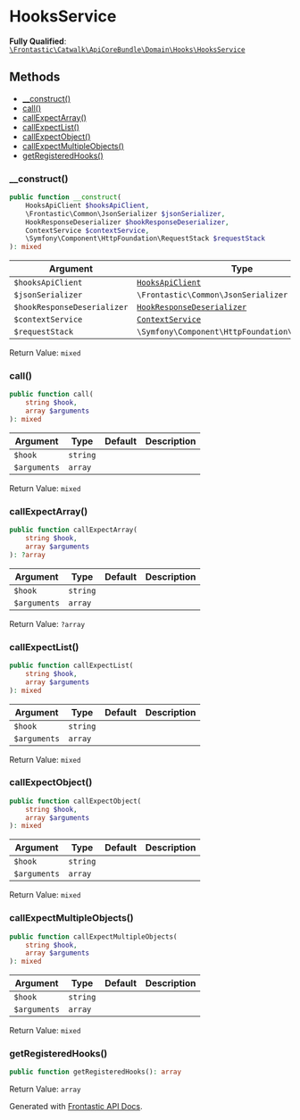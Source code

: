 #  HooksService

**Fully Qualified**: [`\Frontastic\Catwalk\ApiCoreBundle\Domain\Hooks\HooksService`](../../../../../src/php/ApiCoreBundle/Domain/Hooks/HooksService.php)

## Methods

* [__construct()](#__construct)
* [call()](#call)
* [callExpectArray()](#callexpectarray)
* [callExpectList()](#callexpectlist)
* [callExpectObject()](#callexpectobject)
* [callExpectMultipleObjects()](#callexpectmultipleobjects)
* [getRegisteredHooks()](#getregisteredhooks)

### __construct()

```php
public function __construct(
    HooksApiClient $hooksApiClient,
    \Frontastic\Common\JsonSerializer $jsonSerializer,
    HookResponseDeserializer $hookResponseDeserializer,
    ContextService $contextService,
    \Symfony\Component\HttpFoundation\RequestStack $requestStack
): mixed
```

Argument|Type|Default|Description
--------|----|-------|-----------
`$hooksApiClient`|[`HooksApiClient`](HooksApiClient.md)||
`$jsonSerializer`|`\Frontastic\Common\JsonSerializer`||
`$hookResponseDeserializer`|[`HookResponseDeserializer`](HookResponseDeserializer.md)||
`$contextService`|[`ContextService`](../ContextService.md)||
`$requestStack`|`\Symfony\Component\HttpFoundation\RequestStack`||

Return Value: `mixed`

### call()

```php
public function call(
    string $hook,
    array $arguments
): mixed
```

Argument|Type|Default|Description
--------|----|-------|-----------
`$hook`|`string`||
`$arguments`|`array`||

Return Value: `mixed`

### callExpectArray()

```php
public function callExpectArray(
    string $hook,
    array $arguments
): ?array
```

Argument|Type|Default|Description
--------|----|-------|-----------
`$hook`|`string`||
`$arguments`|`array`||

Return Value: `?array`

### callExpectList()

```php
public function callExpectList(
    string $hook,
    array $arguments
): mixed
```

Argument|Type|Default|Description
--------|----|-------|-----------
`$hook`|`string`||
`$arguments`|`array`||

Return Value: `mixed`

### callExpectObject()

```php
public function callExpectObject(
    string $hook,
    array $arguments
): mixed
```

Argument|Type|Default|Description
--------|----|-------|-----------
`$hook`|`string`||
`$arguments`|`array`||

Return Value: `mixed`

### callExpectMultipleObjects()

```php
public function callExpectMultipleObjects(
    string $hook,
    array $arguments
): mixed
```

Argument|Type|Default|Description
--------|----|-------|-----------
`$hook`|`string`||
`$arguments`|`array`||

Return Value: `mixed`

### getRegisteredHooks()

```php
public function getRegisteredHooks(): array
```

Return Value: `array`

Generated with [Frontastic API Docs](https://github.com/FrontasticGmbH/apidocs).
